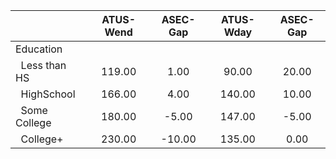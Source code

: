
|                      |    ATUS-Wend |     ASEC-Gap |    ATUS-Wday |     ASEC-Gap |
| -------------------- | :----------: | :----------: | :----------: | :----------: |
| Education            |              |              |              |              |
| &nbsp;&nbsp;Less than HS |       119.00 |         1.00 |        90.00 |        20.00 |
| &nbsp;&nbsp;HighSchool |       166.00 |         4.00 |       140.00 |        10.00 |
| &nbsp;&nbsp;Some College |       180.00 |        -5.00 |       147.00 |        -5.00 |
| &nbsp;&nbsp;College+ |       230.00 |       -10.00 |       135.00 |         0.00 |

